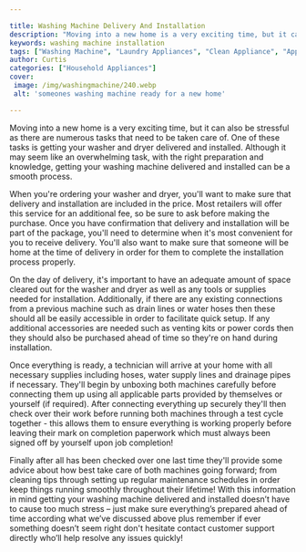 ```yaml
---

title: Washing Machine Delivery And Installation
description: "Moving into a new home is a very exciting time, but it can also be stressful as there are numerous tasks that need to be taken car...learn about it in this post"
keywords: washing machine installation
tags: ["Washing Machine", "Laundry Appliances", "Clean Appliance", "Appliance Installation"]
author: Curtis
categories: ["Household Appliances"]
cover: 
 image: /img/washingmachine/240.webp
 alt: 'someones washing machine ready for a new home'

---
```


Moving into a new home is a very exciting time, but it can also be stressful as there are numerous tasks that need to be taken care of. One of these tasks is getting your washer and dryer delivered and installed. Although it may seem like an overwhelming task, with the right preparation and knowledge, getting your washing machine delivered and installed can be a smooth process.

When you're ordering your washer and dryer, you'll want to make sure that delivery and installation are included in the price. Most retailers will offer this service for an additional fee, so be sure to ask before making the purchase. Once you have confirmation that delivery and installation will be part of the package, you'll need to determine when it's most convenient for you to receive delivery. You'll also want to make sure that someone will be home at the time of delivery in order for them to complete the installation process properly.

On the day of delivery, it's important to have an adequate amount of space cleared out for the washer and dryer as well as any tools or supplies needed for installation. Additionally, if there are any existing connections from a previous machine such as drain lines or water hoses then these should all be easily accessible in order to facilitate quick setup. If any additional accessories are needed such as venting kits or power cords then they should also be purchased ahead of time so they're on hand during installation.

Once everything is ready, a technician will arrive at your home with all necessary supplies including hoses, water supply lines and drainage pipes if necessary. They'll begin by unboxing both machines carefully before connecting them up using all applicable parts provided by themselves or yourself (if required). After connecting everything up securely they'll then check over their work before running both machines through a test cycle together - this allows them to ensure everything is working properly before leaving their mark on completion paperwork which must always been signed off by yourself upon job completion! 

Finally after all has been checked over one last time they'll provide some advice about how best take care of both machines going forward; from cleaning tips through setting up regular maintenance schedules in order keep things running smoothly throughout their lifetime! 
With this information in mind getting your washing machine delivered and installed doesn’t have to cause too much stress – just make sure everything’s prepared ahead of time according what we’ve discussed above plus remember if ever something doesn’t seem right don't hesitate contact customer support directly who’ll help resolve any issues quickly!

